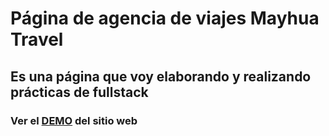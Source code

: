 # Página de agencia de viajes Mayhua Travel
## Es una página que voy elaborando y realizando prácticas de fullstack
### Ver el [DEMO](https://leviss25.github.io/Agencia_viaje_MayhuaTravel/index.html) del sitio web
